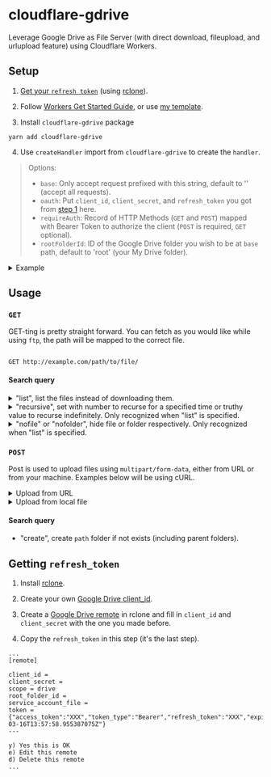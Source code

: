 # cloudflare-gdrive

Leverage Google Drive as File Server (with direct download, fileupload, and urlupload feature) using Cloudflare Workers.

## Setup

1.  [Get your `refresh token`](#getting-refresh_token) (using [rclone](https://rclone.org)).

2.  Follow [Workers Get Started Guide](https://developers.cloudflare.com/workers/get-started/guide/), or use [my template](https://github.com/Aynh/cloudflare-workers-template).

3.  Install `cloudflare-gdrive` package

```
yarn add cloudflare-gdrive
```

4. Use `createHandler` import from `cloudflare-gdrive` to create the `handler`.

> Options:
>
> - `base`: Only accept request prefixed with this string, default to '' (accept all requests).
> - `oauth`: Put `client_id`, `client_secret`, and `refresh_token` you got from [step 1](#getting-refresh_token) here.
> - `requireAuth`: Record of HTTP Methods (`GET` and `POST`) mapped with Bearer Token to authorize the client (`POST` is required, `GET` optional).
> - `rootFolderId`: ID of the Google Drive folder you wish to be at `base` path, default to 'root' (your My Drive folder).

<details>
<summary>Example</summary>

```typescript
import { createHandler } from 'cloudflare-gdrive'

const fetchHandler = () => {
	return createHandler({
		base: '/api',
		oauth: {
			clientId: YOUR_CLIENT_ID,
			clientSecret: YOUR_CLIENT_SECRET,
			refreshToken: YOUR_REFRESH_TOKEN,
		},
		requireAuth: {
			GET: 'tokenhere',
			POST: 'veryhardbearertoken',
		},
		rootFolderId:
			'0B8VJ-gRi4t_9fnZzWGZHMzNBSG9lR1JlRGxwMGVZWUlONzdBeVB3dnRPTDgyQUJwT3RpMVU',
	})
}

export default {
	fetch: fetchHandler,
}
```

</details>

## Usage

### `GET`

GET-ting is pretty straight forward. You can fetch as you would like while using `ftp`, the path will be mapped to the correct file.

```

GET http://example.com/path/to/file/

```

#### Search query

<details>
<summary>"list", list the files instead of downloading them.</summary>

#### Example

```
GET http://example.com/?list
```

response:

```json
[
	{
		"mimeType": "application/vnd.google-apps.folder",
		"path": "/test/",
		"url": "http://example.com/test/",
		"id": "1JFE64puRxwB3MdasFrumhTFYcFxJiN4Z"
	},
	{
		"mimeType": "text/plain",
		"path": "/text.txt",
		"url": "http://example.com/text.txt",
		"id": "13FmU4rGY2j5NLmzW0cmxetlHvYpF0eET",
		"size": "18848"
	}
]
```

</details>

<details>
<summary>"recursive", set with number to recurse for a specified time or truthy value to recurse indefinitely. Only recognized when "list" is specified.</summary>

#### Example

Recurse folder once.

```
GET http://example.com/?list&recurse=1
```

response:

```json
[
	{
		"mimeType": "application/vnd.google-apps.folder",
		"path": "/test/",
		"url": "http://example.com/test/",
		"id": "1JFE64puRxwB3MdasFrumhTFYcFxJiN4Z"
	},
	{
		"mimeType": "text/plain",
		"path": "/test/no.txt",
		"url": "http://example.com/test/no.txt",
		"id": "1--ZX0dbRcpw1JItDMIKNIBl9Ej1g12sG",
		"size": "28592"
	},
	{
		"mimeType": "text/plain",
		"path": "/text.txt",
		"url": "http://example.com/text.txt",
		"id": "13FmU4rGY2j5NLmzW0cmxetlHvYpF0eET",
		"size": "18848"
	}
]
```

</details>

<details>
<summary>"nofile" or "nofolder", hide file or folder respectively. Only recognized when "list" is specified.</summary>

#### Example

List, but without folders.

```
GET http://example.com/?list&nofolder
```

response:

```json
[
	{
		"mimeType": "text/plain",
		"path": "/text.txt",
		"url": "http://example.com/text.txt",
		"id": "13FmU4rGY2j5NLmzW0cmxetlHvYpF0eET",
		"size": "18848"
	}
]
```

</details>

### `POST`

Post is used to upload files using `multipart/form-data`, either from URL or from your machine. Examples below will be using cURL.

<details>
<summary>Upload from URL</summary>

> Required form:
>
> - `mode`: upload mode, set with `urlupload`.
> - `url`: url of the content you wish to upload.
>
> Optional form:
>
> - `path`: folder path to save the content (default to `/`)
> - `filename`: saved filename (default to url's last segment)

#### Example

Upload file from `https://images.pexels.com/photos/104827/cat-pet-animal-domestic-104827.jpeg` to folder `/private/cat` with name `cat.jpeg`.

```
curl --request POST http://example.com \
  -F "mode=urlupload" \
  -F "url=https://images.pexels.com/photos/104827/cat-pet-animal-domestic-104827.jpeg" \
  -F "path=/private/cat" \
  -F "filename=cat.jpeg"
```

</details>

<details>
<summary>Upload from local file</summary>

> Required form:
>
> - `mode`: upload mode, set with `fileupload`.
> - `file`: the file.
>
> Optional form:
>
> - `path`: folder path to save the content (default to `/`)
> - `filename`: saved filename (default to file's filename)

#### Example

Upload `mycat.jpeg` to folder `/private/cat` with name `cat.jpeg`.

```
curl --request POST http://example.com \
  -F "mode=fileupload" \
  -F "file=@mycat.jpeg" \
  -F "path=/private/cat" \
  -F "filename=cat.jpeg"
```

</details>

#### Search query

- "create", create `path` folder if not exists (including parent folders).

## Getting `refresh_token`

1. Install [rclone](https://rclone.org/downloads/).

2. Create your own [Google Drive client_id](https://rclone.org/drive/#making-your-own-client-id).

3. Create a [Google Drive remote](https://rclone.org/drive/#configuration) in rclone and fill in `client_id` and `client_secret` with the one you made before.

4. Copy the `refresh_token` in this step (it's the last step).

```
...
[remote]

client_id =
client_secret =
scope = drive
root_folder_id =
service_account_file =
token = {"access_token":"XXX","token_type":"Bearer","refresh_token":"XXX","expiry":"2014-03-16T13:57:58.955387075Z"}
---

y) Yes this is OK
e) Edit this remote
d) Delete this remote
...
```
